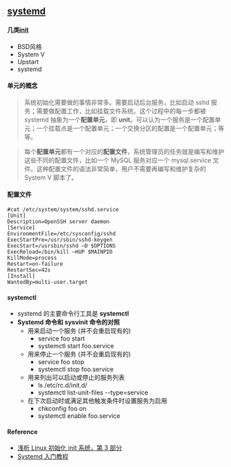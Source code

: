 ## [systemd](https://zh.wikipedia.org/wiki/Systemd)


#### 几类[init](https://zh.wikipedia.org/wiki/Init)
* BSD风格
* System V
* Upstart
* systemd

#### 单元的概念

> 系统初始化需要做的事情非常多。需要启动后台服务，比如启动 sshd 服务；需要做配置工作，比如挂载文件系统。这个过程中的每一步都被 systemd 抽象为一个**配置单元**，即 **unit**。可以认为一个服务是一个配置单元；一个挂载点是一个配置单元；一个交换分区的配置是一个配置单元；等等。

> 每个**配置单元**都有一个对应的**配置文件**，系统管理员的任务就是编写和维护这些不同的配置文件，比如一个 MySQL 服务对应一个 mysql.service 文件。这种配置文件的语法非常简单，用户不需要再编写和维护复杂的System V 脚本了。

#### 配置文件
``` shell
#cat /etc/system/system/sshd.service
[Unit]
Description=OpenSSH server daemon
[Service]
EnvironmentFile=/etc/sysconfig/sshd
ExecStartPre=/usr/sbin/sshd-keygen
ExecStart=/usrsbin/sshd –D $OPTIONS
ExecReload=/bin/kill –HUP $MAINPID
KillMode=process
Restart=on-failure
RestartSec=42s
[Install]
WantedBy=multi-user.target
```

#### systemctl
* systemd 的主要命令行工具是 **systemctl**
* **Systemd 命令和 sysvinit 命令的对照**
    * 用来启动一个服务 (并不会重启现有的)
        * service foo start	
        * systemctl start foo.service
    * 用来停止一个服务 (并不会重启现有的)
        * service foo stop	
        * systemctl stop foo.service	
    * 用来列出可以启动或停止的服务列表
        * ls /etc/rc.d/init.d/	
        * systemctl list-unit-files --type=service
    * 在下次启动时或满足其他触发条件时设置服务为启用
        * chkconfig foo on	
        * systemctl enable foo.service

#### Reference
* [浅析 Linux 初始化 init 系统，第 3 部分](https://www.ibm.com/developerworks/cn/linux/1407_liuming_init3/index.html?ca=drs-)
* [Systemd 入门教程](http://www.ruanyifeng.com/blog/2016/03/systemd-tutorial-commands.html)